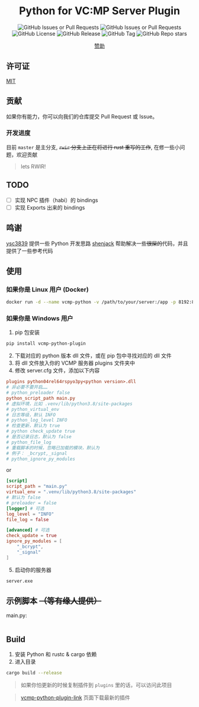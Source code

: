 <div align="center">

# Python for VC:MP Server Plugin

![GitHub Issues or Pull Requests](https://img.shields.io/github/issues-pr/tianxiu2b2t/vcmp-python-plugin)
![GitHub Issues or Pull Requests](https://img.shields.io/github/issues/tianxiu2b2t/vcmp-python-plugin)
![GitHub License](https://img.shields.io/github/license/tianxiu2b2t/vcmp-python-plugin)
![GitHub Release](https://img.shields.io/github/v/release/tianxiu2b2t/vcmp-python-plugin)
![GitHub Tag](https://img.shields.io/github/v/tag/tianxiu2b2t/vcmp-python-plugin)
![GitHub Repo stars](https://img.shields.io/github/stars/tianxiu2b2t/vcmp-python-plugin)
<!-- [![Build](https://github.com/TTB-Network/python-openbmclapi/actions/workflows/build.yml/badge.svg)](https://github.com/TTB-Network/python-openbmclapi/actions/workflows/build.yml)
[![Docker Build](https://github.com/TTB-Network/python-openbmclapi/actions/workflows/docker_build.yml/badge.svg)](https://github.com/TTB-Network/python-openbmclapi/actions/workflows/docker_build.yml)
[![Release](https://github.com/TTB-Network/python-openbmclapi/actions/workflows/release.yml/badge.svg)](https://github.com/TTB-Network/python-openbmclapi/actions/workflows/release.yml) -->
[赞助](https://afdian.net/a/atianxiua)
</div>

## 许可证

[MIT](LICENSE)

## 贡献

如果你有能力，你可以向我们的仓库提交 Pull Request 或 Issue。

### 开发进度

目前 `master` 是主分支, ~~`rwir` 分支上正在将进行 rust 重写的工作~~, 在修一些小问题，欢迎贡献

> lets RWIR!


## TODO
- [ ] 实现 NPC 插件（habi）的 bindings
- [ ] 实现 Exports 出来的 bindings

## 鸣谢

[ysc3839](https://github.com/ysc3839/vcmp-python-plugin) 提供一些 Python 开发思路
[shenjack](https://github.com/shenjackyuanjie/icalingua-bridge-bot) 帮助解决一些~~很屎的~~代码，并且提供了一些参考代码

## 使用

### 如果你是 Linux 用户 (Docker)

```bash
docker run -d --name vcmp-python -v /path/to/your/server:/app -p 8192:8192 tianxiu2b2t/vcmp-python server
```

### 如果你是 Windows 用户

1. pip 包安装
```bash
pip install vcmp-python-plugin
```

2. 下载对应的 python 版本 dll 文件，或在 pip 包中寻找对应的 dll 文件
3. 将 dll 文件放入你的 VCMP 服务器 plugins 文件夹中
4. 修改 server.cfg 文件，添加以下内容

```cfg
plugins python04rel64rspyo3py<python version>.dll
# 非必要不要开启……
# python_preloader false
python_script_path main.py
# 虚拟环境，比如 .venv/lib/python3.8/site-packages
# python_virtual_env 
# 日志等级，默认 INFO
# python_log_level INFO
# 检查更新，默认为 true
# python check_update true
# 是否记录日志，默认为 false
# python_file_log
# 重载脚本的时候，忽略已加载的模块，默认为 
# 例子： _bcrypt,_signal
# python_ignore_py_modules
```
or

```toml
[script]
script_path = "main.py"
virtual_env = ".venv/lib/python3.8/site-packages"
# 默认为 false
# preloader = false
[logger] # 可选
log_level = "INFO"
file_log = false

[advanced] # 可选
check_update = true
ignore_py_modules = [
    "_bcrypt",
    "_signal"
]
```

5. 启动你的服务器
```bash
server.exe
```

## 示例脚本 ~~（等有缘人提供）~~
main.py:
```python

```

## Build

1. 安装 Python 和 rustc & cargo 依赖
2. 进入目录
```bash
cargo build --release
```

> 如果你怕更新的时候复制插件到 `plugins` 里的话，可以访问此项目

> [vcmp-python-plugin-link](https://github.com/tianxiu2b2t/vcmp-python-plugin-link/releases) 页面下载最新的插件